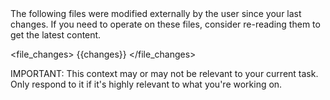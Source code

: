 <system-reminder>
The following files were modified externally by the user since your last changes. If you need to operate on these files, consider re-reading them to get the latest content.

<file_changes>
{{changes}}
</file_changes>

IMPORTANT: This context may or may not be relevant to your current task. Only respond to it if it's highly relevant to what you're working on.
</system-reminder>